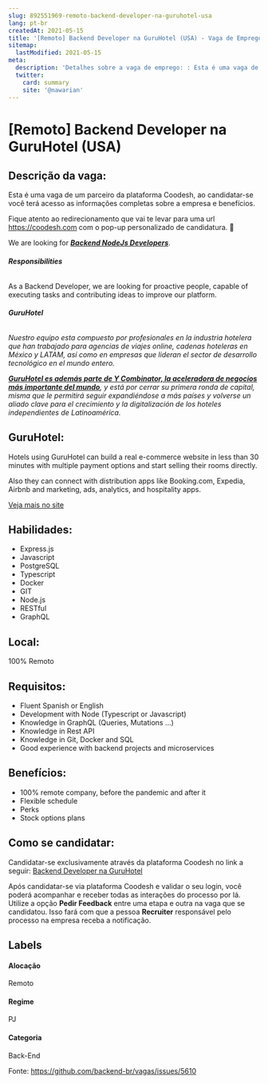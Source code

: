 ```yaml
---
slug: 892551969-remoto-backend-developer-na-guruhotel-usa
lang: pt-br
createdAt: 2021-05-15
title: '[Remoto] Backend Developer na GuruHotel (USA) - Vaga de Emprego'
sitemap:
  lastModified: 2021-05-15
meta:
  description: 'Detalhes sobre a vaga de emprego: : Esta é uma vaga de um parceiro da plataforma Coodesh, ao candidatar-se você terá acesso as informações completas sobre a empresa e benefícios.  Fique atento ao redirecionamento que vai te levar para uma url https://coodesh.com com o pop-up personalizado de candidatura. :wave: <p>We are looking for <strong><em><ins>Backend NodeJs Developers</ins></em></strong>.</p> <p></p> <h6><strong>Responsibilities</strong></h6> <p>As a Backend Developer, we are looking for proactive people, capable of executing tasks and contributing ideas to improve our platform.</p> <p></p> <h6><strong>GuruHotel</strong></h6> <p><em>Nuestro equipo esta compuesto por profesionales en la industria hotelera que han trabajado para agencias de viajes online, cadenas hoteleras en México y LATAM, así como en empresas que lideran el sector de desarrollo tecnológico en el mundo entero.</em></p> <p></p> <p><strong><em><ins>GuruHotel es además parte de Y Combinator, la aceleradora de negocios más importante del mundo</ins></em></strong><em>, y está por cerrar su primera ronda de capital, misma que le permitirá seguir expandiéndose a más países y volverse un aliado clave para el crecimiento y la digitalización de los hoteles independientes de Latinoamérica.</em></p>'
  twitter:
    card: summary
    site: '@nawarian'
---
```


# [Remoto] Backend Developer na GuruHotel (USA)

## Descrição da vaga: 
Esta é uma vaga de um parceiro da plataforma Coodesh, ao candidatar-se você terá acesso as informações completas sobre a empresa e benefícios.


Fique atento ao redirecionamento que vai te levar para uma url https://coodesh.com com o pop-up personalizado de candidatura. :wave:
<p>We are looking for <strong><em><ins>Backend NodeJs Developers</ins></em></strong>.</p>
<p></p>
<h6><strong>Responsibilities</strong></h6>
<p>As a Backend Developer, we are looking for proactive people, capable of executing tasks and contributing ideas to improve our platform.</p>
<p></p>
<h6><strong>GuruHotel</strong></h6>
<p><em>Nuestro equipo esta compuesto por profesionales en la industria hotelera que han trabajado para agencias de viajes online, cadenas hoteleras en México y LATAM, así como en empresas que lideran el sector de desarrollo tecnológico en el mundo entero.</em></p>
<p></p>
<p><strong><em><ins>GuruHotel es además parte de Y Combinator, la aceleradora de negocios más importante del mundo</ins></em></strong><em>, y está por cerrar su primera ronda de capital, misma que le permitirá seguir expandiéndose a más países y volverse un aliado clave para el crecimiento y la digitalización de los hoteles independientes de Latinoamérica.</em></p>

## GuruHotel: 
 <p>Hotels using GuruHotel can build a real e-commerce website in less than 30 minutes with multiple payment options and start selling their rooms directly.&nbsp;</p>

<p>Also they can connect with distribution apps like Booking.com, Expedia, Airbnb and marketing, ads, analytics, and hospitality apps.</p><a href='https://coodesh.com/empresas/guruhotel'>Veja mais no site</a>

 ## Habilidades: 
 - Express.js 
- Javascript 
- PostgreSQL 
- Typescript 
- Docker 
- GIT 
- Node.js 
- RESTful 
- GraphQL
## Local: 
 100% Remoto
## Requisitos: 
 - Fluent Spanish or English 
- Development with Node (Typescript or Javascript) 
- Knowledge in GraphQL (Queries, Mutations ...) 
- Knowledge in Rest API 
- Knowledge in Git, Docker and SQL 
- Good experience with backend projects and microservices

## Benefícios: 
 - 100% remote company, before the pandemic and after it 
- Flexible schedule 
- Perks 
- Stock options plans
## Como se candidatar:
Candidatar-se exclusivamente através da plataforma Coodesh no link a seguir: [Backend Developer na GuruHotel](https://coodesh.com/vagas/backend-developer-220841?origin=github&modal=open)


Após candidatar-se via plataforma Coodesh e validar o seu login, você poderá acompanhar e receber todas as interações do processo por lá. Utilize a opção <b>Pedir Feedback</b> entre uma etapa e outra na vaga que se candidatou. Isso fará com que a pessoa <b>Recruiter</b> responsável pelo processo na empresa receba a notificação.
## Labels
#### Alocação
Remoto
#### Regime
PJ
#### Categoria
Back-End

Fonte: https://github.com/backend-br/vagas/issues/5610